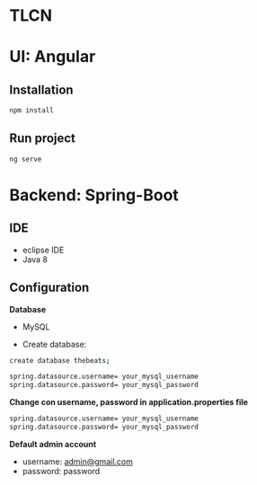 # TLCN

# UI: Angular

## Installation

```bash
npm install
```

## Run project

```bash
ng serve
```

# Backend: Spring-Boot

## IDE

- eclipse IDE
- Java 8

## Configuration

**Database**

- MySQL

- Create database:

```bash
create database thebeats;

spring.datasource.username= your_mysql_username
spring.datasource.password= your_mysql_password
```

**Change con username, password in application.properties file**

```bash
spring.datasource.username= your_mysql_username
spring.datasource.password= your_mysql_password
```
**Default admin account**

- username: admin@gmail.com
- password: password



